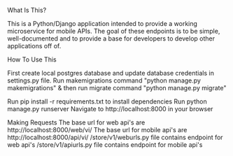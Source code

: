 What Is This?

This is a Python/Django application intended to provide a working microservice for mobile APIs. The goal of these endpoints is to be simple, well-documented and to provide a base for developers to develop other applications off of.

How To Use This

First create local postgres database and update database credentials in settings.py file.
Run makemigrations command "python manage.py makemigrations"
& then run migrate command "python manage.py migrate"

Run pip install -r requirements.txt to install dependencies
Run python manage.py runserver
Navigate to http://localhost:8000 in your browser


Making Requests
The base url for web api's are http://localhost:8000/web/vi/
The base url for mobile api's are http://localhost:8000/api/vi/
/store/v1/weburls.py file contains endpoint for web api's
/store/v1/apiurls.py file contains endpoint for mobile api's
